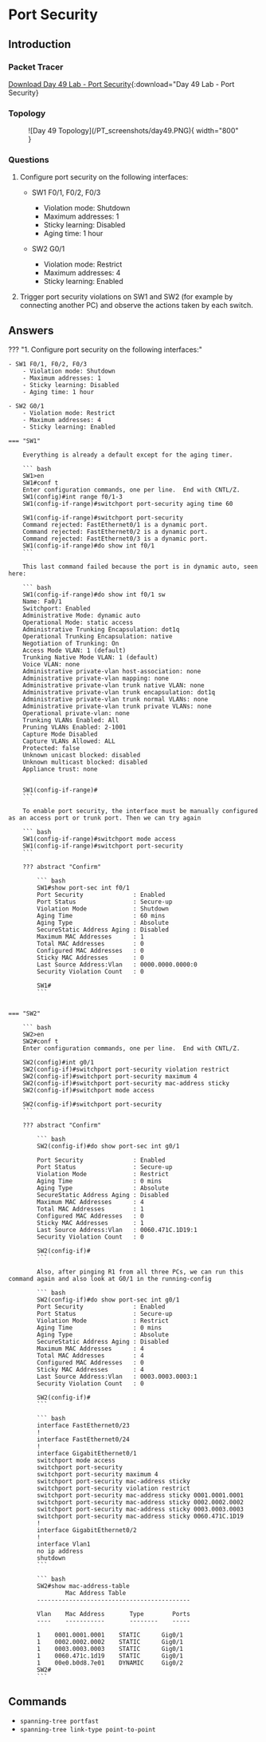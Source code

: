 # Port Security

## Introduction

### Packet Tracer

[Download Day 49 Lab - Port Security](/JITL/Day%2049%20Lab%20-%20Port%20Security.pkt){:download="Day 49 Lab - Port Security}

### Topology

<figure markdown>
  ![Day 49 Topology](/PT_screenshots/day49.PNG){ width="800" }
  <figcaption></figcaption>
</figure>

### Questions

1. Configure port security on the following interfaces:
    - SW1 F0/1, F0/2, F0/3
        - Violation mode: Shutdown
        - Maximum addresses: 1
        - Sticky learning: Disabled
        - Aging time: 1 hour

    - SW2 G0/1
        - Violation mode: Restrict
        - Maximum addresses: 4
        - Sticky learning: Enabled

2. Trigger port security violations on SW1 and SW2 (for example by 
    connecting another PC) and observe the actions taken by each switch.

## Answers


??? "1. Configure port security on the following interfaces:"

    - SW1 F0/1, F0/2, F0/3
        - Violation mode: Shutdown
        - Maximum addresses: 1
        - Sticky learning: Disabled
        - Aging time: 1 hour

    - SW2 G0/1
        - Violation mode: Restrict
        - Maximum addresses: 4
        - Sticky learning: Enabled

    === "SW1"

        Everything is already a default except for the aging timer.

        ``` bash
        SW1>en
        SW1#conf t
        Enter configuration commands, one per line.  End with CNTL/Z.
        SW1(config)#int range f0/1-3
        SW1(config-if-range)#switchport port-security aging time 60

        SW1(config-if-range)#switchport port-security 
        Command rejected: FastEthernet0/1 is a dynamic port.
        Command rejected: FastEthernet0/2 is a dynamic port.
        Command rejected: FastEthernet0/3 is a dynamic port.
        SW1(config-if-range)#do show int f0/1
        ```
        
        This last command failed because the port is in dynamic auto, seen here:

        ``` bash
        SW1(config-if-range)#do show int f0/1 sw
        Name: Fa0/1
        Switchport: Enabled
        Administrative Mode: dynamic auto
        Operational Mode: static access
        Administrative Trunking Encapsulation: dot1q
        Operational Trunking Encapsulation: native
        Negotiation of Trunking: On
        Access Mode VLAN: 1 (default)
        Trunking Native Mode VLAN: 1 (default)
        Voice VLAN: none
        Administrative private-vlan host-association: none
        Administrative private-vlan mapping: none
        Administrative private-vlan trunk native VLAN: none
        Administrative private-vlan trunk encapsulation: dot1q
        Administrative private-vlan trunk normal VLANs: none
        Administrative private-vlan trunk private VLANs: none
        Operational private-vlan: none
        Trunking VLANs Enabled: All
        Pruning VLANs Enabled: 2-1001
        Capture Mode Disabled
        Capture VLANs Allowed: ALL
        Protected: false
        Unknown unicast blocked: disabled
        Unknown multicast blocked: disabled
        Appliance trust: none


        SW1(config-if-range)#
        ```

        To enable port security, the interface must be manually configured as an access port or trunk port. Then we can try again

        ``` bash
        SW1(config-if-range)#switchport mode access
        SW1(config-if-range)#switchport port-security 
        ```

        ??? abstract "Confirm"

            ``` bash
            SW1#show port-sec int f0/1
            Port Security              : Enabled
            Port Status                : Secure-up
            Violation Mode             : Shutdown
            Aging Time                 : 60 mins
            Aging Type                 : Absolute
            SecureStatic Address Aging : Disabled
            Maximum MAC Addresses      : 1
            Total MAC Addresses        : 0
            Configured MAC Addresses   : 0
            Sticky MAC Addresses       : 0
            Last Source Address:Vlan   : 0000.0000.0000:0
            Security Violation Count   : 0

            SW1#
            ```


    === "SW2"

        ``` bash
        SW2>en
        SW2#conf t
        Enter configuration commands, one per line.  End with CNTL/Z.

        SW2(config)#int g0/1
        SW2(config-if)#switchport port-security violation restrict
        SW2(config-if)#switchport port-security maximum 4
        SW2(config-if)#switchport port-security mac-address sticky
        SW2(config-if)#switchport mode access

        SW2(config-if)#switchport port-security 
        ```

        ??? abstract "Confirm"

            ``` bash
            SW2(config-if)#do show port-sec int g0/1

            Port Security              : Enabled
            Port Status                : Secure-up
            Violation Mode             : Restrict
            Aging Time                 : 0 mins
            Aging Type                 : Absolute
            SecureStatic Address Aging : Disabled
            Maximum MAC Addresses      : 4
            Total MAC Addresses        : 1
            Configured MAC Addresses   : 0
            Sticky MAC Addresses       : 1
            Last Source Address:Vlan   : 0060.471C.1D19:1
            Security Violation Count   : 0

            SW2(config-if)#
            ```

            Also, after pinging R1 from all three PCs, we can run this command again and also look at G0/1 in the running-config

            ``` bash
            SW2(config-if)#do show port-sec int g0/1
            Port Security              : Enabled
            Port Status                : Secure-up
            Violation Mode             : Restrict
            Aging Time                 : 0 mins
            Aging Type                 : Absolute
            SecureStatic Address Aging : Disabled
            Maximum MAC Addresses      : 4
            Total MAC Addresses        : 4
            Configured MAC Addresses   : 0
            Sticky MAC Addresses       : 4
            Last Source Address:Vlan   : 0003.0003.0003:1
            Security Violation Count   : 0

            SW2(config-if)#
            ```

            ``` bash
            interface FastEthernet0/23
            !
            interface FastEthernet0/24
            !
            interface GigabitEthernet0/1
            switchport mode access
            switchport port-security
            switchport port-security maximum 4
            switchport port-security mac-address sticky 
            switchport port-security violation restrict 
            switchport port-security mac-address sticky 0001.0001.0001
            switchport port-security mac-address sticky 0002.0002.0002
            switchport port-security mac-address sticky 0003.0003.0003
            switchport port-security mac-address sticky 0060.471C.1D19
            !
            interface GigabitEthernet0/2
            !
            interface Vlan1
            no ip address
            shutdown
            ```

            ``` bash
            SW2#show mac-address-table 
                    Mac Address Table
            -------------------------------------------

            Vlan    Mac Address       Type        Ports
            ----    -----------       --------    -----

            1    0001.0001.0001    STATIC      Gig0/1
            1    0002.0002.0002    STATIC      Gig0/1
            1    0003.0003.0003    STATIC      Gig0/1
            1    0060.471c.1d19    STATIC      Gig0/1
            1    00e0.b0d8.7e01    DYNAMIC     Gig0/2
            SW2#
            ```

## Commands

* `spanning-tree portfast `
* `spanning-tree link-type point-to-point `

  
